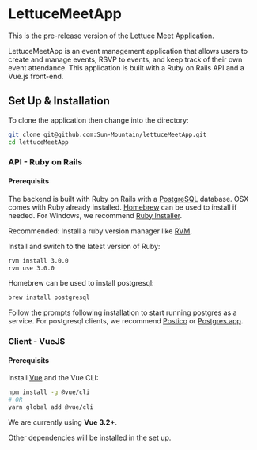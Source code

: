 # LettuceMeetApp
This is the pre-release version of the Lettuce Meet Application.

LettuceMeetApp is an event management application that allows users to create and manage events, RSVP to events, and keep track of their own event attendance. This application is built with a Ruby on Rails API and a Vue.js front-end.

## Set Up & Installation
To clone the application then change into the directory:

```bash
git clone git@github.com:Sun-Mountain/lettuceMeetApp.git
cd lettuceMeetApp
```

### API - Ruby on Rails

#### Prerequisits
The backend is built with Ruby on Rails with a [PostgreSQL](https://github.com/Sun-Mountain/lettuceMeetApp/blob/main/Postgres-url) database. OSX comes with Ruby already installed. [Homebrew](https://brew.sh/) can be used to install if needed. For Windows, we recommend [Ruby Installer](https://rubyinstaller.org/).

Recommended: Install a ruby version manager like [RVM](https://rvm.io/).

Install and switch to the latest version of Ruby:

```bash
rvm install 3.0.0
rvm use 3.0.0
```

Homebrew can be used to install postgresql:

```bash
brew install postgresql
```

Follow the prompts following installation to start running postgres as a service. For postgresql clients, we recommend [Postico](https://eggerapps.at/postico/) or [Postgres.app](https://postgresapp.com/downloads.html).

### Client - VueJS

#### Prerequisits

Install [Vue](https://vuejs.org/guide/introduction.html) and the Vue CLI:

```bash
npm install -g @vue/cli
# OR
yarn global add @vue/cli
```

We are currently using **Vue 3.2+**.

Other dependencies will be installed in the set up.